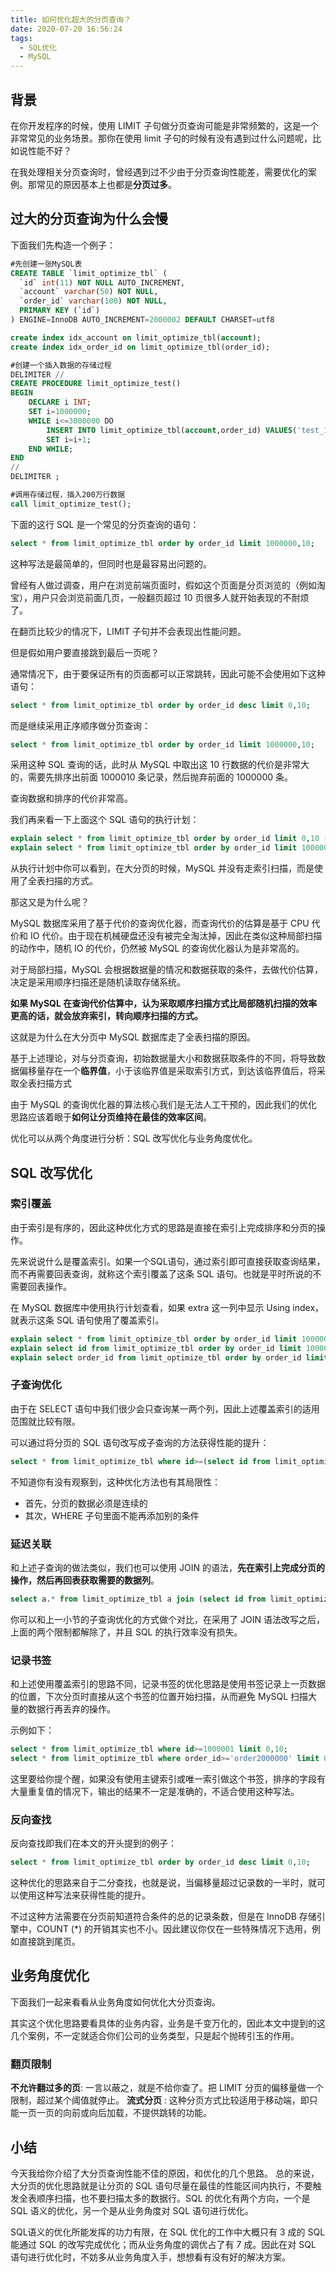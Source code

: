 ```yaml
---
title: 如何优化超大的分页查询？
date: 2020-07-20 16:56:24
tags: 
  - SQL优化
  - MySQL
---
```


## 背景

在你开发程序的时候，使用 LIMIT 子句做分页查询可能是非常频繁的，这是一个非常常见的业务场景。那你在使用 limit 子句的时候有没有遇到过什么问题呢，比如说性能不好？

在我处理相关分页查询时，曾经遇到过不少由于分页查询性能差，需要优化的案例。那常见的原因基本上也都是**分页过多**。

## 过大的分页查询为什么会慢

下面我们先构造一个例子：

```sql
#先创建一张MySQL表
CREATE TABLE `limit_optimize_tbl` (
  `id` int(11) NOT NULL AUTO_INCREMENT,
  `account` varchar(50) NOT NULL,
  `order_id` varchar(100) NOT NULL,
  PRIMARY KEY (`id`)
) ENGINE=InnoDB AUTO_INCREMENT=2000002 DEFAULT CHARSET=utf8

create index idx_account on limit_optimize_tbl(account);
create index idx_order_id on limit_optimize_tbl(order_id);

#创建一个插入数据的存储过程
DELIMITER //
CREATE PROCEDURE limit_optimize_test()
BEGIN
    DECLARE i INT;
    SET i=1000000;
    WHILE i<=3000000 DO
        INSERT INTO limit_optimize_tbl(account,order_id) VALUES('test_123',concat('order', i));
        SET i=i+1;
    END WHILE;
END
//
DELIMITER ;

#调用存储过程，插入200万行数据
call limit_optimize_test();
```

下面的这行 SQL 是一个常见的分页查询的语句：
```sql
select * from limit_optimize_tbl order by order_id limit 1000000,10;
```

这种写法是最简单的，但同时也是最容易出问题的。

曾经有人做过调查，用户在浏览前端页面时，假如这个页面是分页浏览的（例如淘宝），用户只会浏览前面几页，一般翻页超过 10 页很多人就开始表现的不耐烦了。

在翻页比较少的情况下，LIMIT 子句并不会表现出性能问题。

但是假如用户要直接跳到最后一页呢？

通常情况下，由于要保证所有的页面都可以正常跳转，因此可能不会使用如下这种语句：

```sql
select * from limit_optimize_tbl order by order_id desc limit 0,10;
```
而是继续采用正序顺序做分页查询：
```sql
select * from limit_optimize_tbl order by order_id limit 1000000,10;
```
采用这种 SQL 查询的话，此时从 MySQL 中取出这 10 行数据的代价是非常大的，需要先排序出前面 1000010 条记录，然后抛弃前面的 1000000 条。

查询数据和排序的代价非常高。

我们再来看一下上面这个 SQL 语句的执行计划：

```sql
explain select * from limit_optimize_tbl order by order_id limit 0,10 -- 命中索引
explain select * from limit_optimize_tbl order by order_id limit 1000000,10 -- 全表扫描
```
从执行计划中你可以看到，在大分页的时候，MySQL 并没有走索引扫描，而是使用了全表扫描的方式。

那这又是为什么呢？

MySQL 数据库采用了基于代价的查询优化器，而查询代价的估算是基于 CPU 代价和 IO 代价。由于现在机械硬盘还没有被完全淘汰掉，因此在类似这种局部扫描的动作中，随机 IO 的代价，仍然被 MySQL 的查询优化器认为是非常高的。

对于局部扫描，MySQL 会根据数据量的情况和数据获取的条件，去做代价估算，决定是采用顺序扫描还是随机读取存储系统。

**如果 MySQL 在查询代价估算中，认为采取顺序扫描方式比局部随机扫描的效率更高的话，就会放弃索引，转向顺序扫描的方式。**

这就是为什么在大分页中 MySQL 数据库走了全表扫描的原因。

基于上述理论，对与分页查询，初始数据量大小和数据获取条件的不同，将导致数据偏移量存在一个**临界值**，小于该临界值是采取索引方式，到达该临界值后，将采取全表扫描方式

由于 MySQL 的查询优化器的算法核心我们是无法人工干预的，因此我们的优化思路应该着眼于**如何让分页维持在最佳的效率区间**。

优化可以从两个角度进行分析：SQL 改写优化与业务角度优化。

## SQL 改写优化

### 索引覆盖

由于索引是有序的，因此这种优化方式的思路是直接在索引上完成排序和分页的操作。

先来说说什么是覆盖索引。如果一个SQL语句，通过索引即可直接获取查询结果，而不再需要回表查询，就称这个索引覆盖了这条 SQL 语句。也就是平时所说的不需要回表操作。

在 MySQL 数据库中使用执行计划查看，如果 extra 这一列中显示 Using index，就表示这条 SQL 语句使用了覆盖索引。

```sql
explain select * from limit_optimize_tbl order by order_id limit 1000000,10 -- 全表扫描
explain select id from limit_optimize_tbl order by order_id limit 1000000,10 -- 命中索引
explain select order_id from limit_optimize_tbl order by order_id limit 1000000,10 -- 命中索引
```

### 子查询优化

由于在 SELECT 语句中我们很少会只查询某一两个列，因此上述覆盖索引的适用范围就比较有限。

可以通过将分页的 SQL 语句改写成子查询的方法获得性能的提升：

```sql
select * from limit_optimize_tbl where id>=(select id from limit_optimize_tbl order by order_id limit 1000000,1) limit 10;
```

不知道你有没有观察到，这种优化方法也有其局限性：

- 首先，分页的数据必须是连续的
- 其次，WHERE 子句里面不能再添加别的条件

### 延迟关联

和上述子查询的做法类似，我们也可以使用 JOIN 的语法，**先在索引上完成分页的操作，然后再回表获取需要的数据列**。
```sql
select a.* from limit_optimize_tbl a join (select id from limit_optimize_tbl order by order_id limit 1000000,10) b on a.id=b.id;
```
你可以和上一小节的子查询优化的方式做个对比，在采用了 JOIN 语法改写之后，上面的两个限制都解除了，并且 SQL 的执行效率没有损失。

### 记录书签

和上述使用覆盖索引的思路不同，记录书签的优化思路是使用书签记录上一页数据的位置，下次分页时直接从这个书签的位置开始扫描，从而避免 MySQL 扫描大量的数据行再丢弃的操作。

示例如下：

```sql
select * from limit_optimize_tbl where id>=1000001 limit 0,10;
select * from limit_optimize_tbl where order_id>='order2000000' limit 0,10;
```

这里要给你提个醒，如果没有使用主键索引或唯一索引做这个书签，排序的字段有大量重复值的情况下，输出的结果不一定是准确的，不适合使用这种写法。

### 反向查找

反向查找即我们在本文的开头提到的例子：

```sql
select * from limit_optimize_tbl order by order_id desc limit 0,10;
```

这种优化的思路来自于二分查找，也就是说，当偏移量超过记录数的一半时，就可以使用这种写法来获得性能的提升。

不过这种方法需要在分页前知道符合条件的总的记录条数，但是在 InnoDB 存储引擎中，COUNT (*) 的开销其实也不小。因此建议你仅在一些特殊情况下选用，例如直接跳到尾页。

## 业务角度优化

下面我们一起来看看从业务角度如何优化大分页查询。

其实这个优化思路要看具体的业务内容，业务是千变万化的，因此本文中提到的这几个案例，不一定就适合你们公司的业务类型，只是起个抛砖引玉的作用。

###  翻页限制

**不允许翻过多的页**: 一言以蔽之，就是不给你查了。把 LIMIT 分页的偏移量做一个限制，超过某个阈值就停止。
**流式分页** : 这种分页方式比较适用于移动端，即只能一页一页的向前或向后加载，不提供跳转的功能。

## 小结

今天我给你介绍了大分页查询性能不佳的原因，和优化的几个思路。
总的来说，大分页的优化思路就是让分页的 SQL 语句尽量在最佳的性能区间内执行，不要触发全表顺序扫描，也不要扫描太多的数据行。SQL 的优化有两个方向，一个是 SQL 语义的优化，另一个是从业务角度对 SQL 语句进行优化。

SQL语义的优化所能发挥的功力有限，在 SQL 优化的工作中大概只有 3 成的 SQL 能通过 SQL 的改写完成优化；而从业务角度的调优占了有 7 成。因此在对 SQL 语句进行优化时，不妨多从业务角度入手，想想看有没有好的解决方案。








